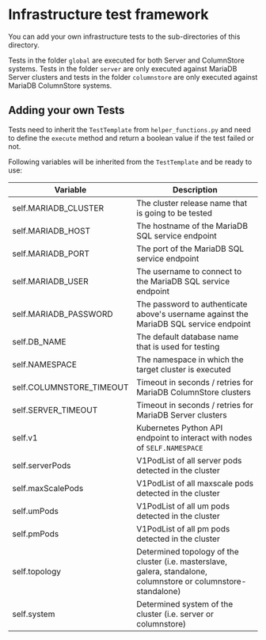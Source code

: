 # Infrastructure test framework

You can add your own infrastructure tests to the sub-directories of this directory.

Tests in the folder `global` are executed for both Server and ColumnStore systems. Tests in the folder `server` are only executed against MariaDB Server clusters and tests in the folder `columnstore` are only executed against MariaDB ColumnStore systems.

## Adding your own Tests

Tests need to inherit the `TestTemplate` from `helper_functions.py` and need to define the `execute` method and return a boolean value if the test failed or not.

Following variables will be inherited from the `TestTemplate` and be ready to use:

| Variable                  | Description                                                                                                                     |
|---------------------------|---------------------------------------------------------------------------------------------------------------------------------|
| self.MARIADB_CLUSTER      | The cluster release name that is going to be tested                                                                             |
| self.MARIADB_HOST         | The hostname of the MariaDB SQL service endpoint                                                                                |
| self.MARIADB_PORT         | The port of the MariaDB SQL service endpoint                                                                                    |
| self.MARIADB_USER         | The username to connect to the MariaDB SQL service endpoint                                                                     |
| self.MARIADB_PASSWORD     | The password to authenticate above's username against the MariaDB SQL service endpoint                                          |
| self.DB_NAME              | The default database name that is used for testing                                                                              |
| self.NAMESPACE            | The namespace in which the target cluster is executed                                                                           |
| self.COLUMNSTORE_TIMEOUT  | Timeout in seconds / retries for MariaDB ColumnStore clusters                                                                   |
| self.SERVER_TIMEOUT       | Timeout in seconds / retries for MariaDB Server clusters                                                                        |
| self.v1                   | Kubernetes Python API endpoint to interact with nodes of `SELF.NAMESPACE`                                                       |
| self.serverPods           | V1PodList of all server pods detected in the cluster                                                                            |
| self.maxScalePods         | V1PodList of all maxscale pods detected in the cluster                                                                          |
| self.umPods               | V1PodList of all um pods detected in the cluster                                                                                |
| self.pmPods               | V1PodList of all pm pods detected in the cluster                                                                                |
| self.topology             | Determined topology of the cluster (i.e. masterslave, galera, standalone, columnstore or columnstore-standalone)                |
| self.system               | Determined system of the cluster (i.e. server or columnstore)                                                                   |
